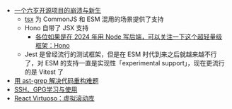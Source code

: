 - [一个六岁开源项目的崩溃与新生](https://diygod.cc/6-year-of-rsshub)
	- [tsx](https://github.com/privatenumber/tsx) 为 CommonJS 和 ESM 混用的场景提供了支持
	- Hono 自带了 JSX 支持
		- [各位如果是在 2024 年用 Node 写后端，可以关注一下这个超轻量级框架：Hono](https://twitter.com/vikingmute/status/1767005747156775214)
	- Jest 是曾经流行的测试框架，但是在 ESM 时代到来之后就越来越不行了，对 ESM 的支持一直是实现性「experimental support」，现在更流行的是 Vitest 了
- [用 ast-grep 解决代码重构难题](https://juejin.cn/post/7344571292354871359)
- [SSH、GPG学习与使用](https://chengpengzhao.com/2020-03-04-ssh-yu-gpg-de-xue-xi-yu-shi-yong/)
- [React Virtuoso：虚拟滚动库](https://virtuoso.dev/)